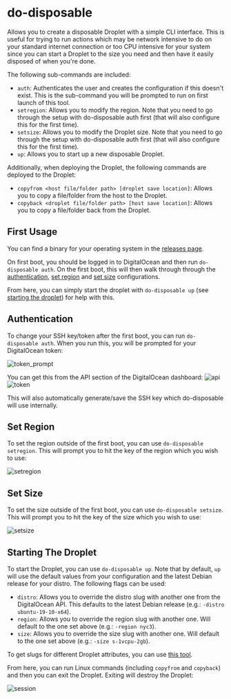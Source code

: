 # do-disposable
Allows you to create a disposable Droplet with a simple CLI interface. This is useful for trying to run actions which may be network intensive to do on your standard internet connection or too CPU intensive for your system since you can start a Droplet to the size you need and then have it easily disposed of when you're done.

The following sub-commands are included:
- `auth`: Authenticates the user and creates the configuration if this doesn't exist. This is the sub-command you will be prompted to run on first launch of this tool.
- `setregion`: Allows you to modify the region. Note that you need to go through the setup with do-disposable auth first (that will also configure this for the first time).
- `setsize`: Allows you to modify the Droplet size. Note that you need to go through the setup with do-disposable auth first (that will also configure this for the first time).
- `up`: Allows you to start up a new disposable Droplet.

Additionally, when deploying the Droplet, the following commands are deployed to the Droplet:
- `copyfrom <host file/folder path> [droplet save location]`: Allows you to copy a file/folder from the host to the Droplet.
- `copyback <droplet file/folder path> [host save location]`: Allows you to copy a file/folder back from the Droplet.

## First Usage
You can find a binary for your operating system in the [releases page](https://github.com/JakeMakesStuff/do-disposable/releases).

On first boot, you should be logged in to DigitalOcean and then run `do-disposable auth`. On the first boot, this will then walk through through the [authentication](#authentication), [set region](#set-region) and [set size](#set-size) configurations.

From here, you can simply start the droplet with `do-disposable up` (see [starting the droplet](#starting-the-droplet)) for help with this.

## Authentication
To change your SSH key/token after the first boot, you can run `do-disposable auth`. When you run this, you will be prompted for your DigitalOcean token:

![token_prompt](https://i.imgur.com/lEnuaSL.png)

You can get this from the API section of the DigitalOcean dashboard:
![api](https://i.imgur.com/naOZtuJ.png) ![token](https://i.imgur.com/VRWmHsH.png)

This will also automatically generate/save the SSH key which do-disposable will use internally.

## Set Region
To set the region outside of the first boot, you can use `do-disposable setregion`. This will prompt you to hit the key of the region which you wish to use:

![setregion](https://i.imgur.com/5t28FT0.png)

## Set Size
To set the size outside of the first boot, you can use `do-disposable setsize`. This will prompt you to hit the key of the size which you wish to use:

![setsize](https://i.imgur.com/Ao8mXFu.png)

## Starting The Droplet
To start the Droplet, you can use `do-disposable up`. Note that by default, `up` will use the default values from your configuration and the latest Debian release for your distro. The following flags can be used:
- `distro`: Allows you to override the distro slug with another one from the DigitalOcean API. This defaults to the latest Debian release (e.g.: `-distro ubuntu-19-10-x64`).
- `region`: Allows you to override the region slug with another one. Will default to the one set above (e.g.: `-region nyc3`).
- `size`: Allows you to override the size slug with another one. Will default to the one set above (e.g.: `-size s-1vcpu-2gb`).

To get slugs for different Droplet attributes, you can use [this tool](https://slugs.do-api.dev/).

From here, you can run Linux commands (including `copyfrom` and `copyback`) and then you can exit the Droplet. Exiting will destroy the Droplet:

![session](https://i.imgur.com/UXxEv3w.png)

